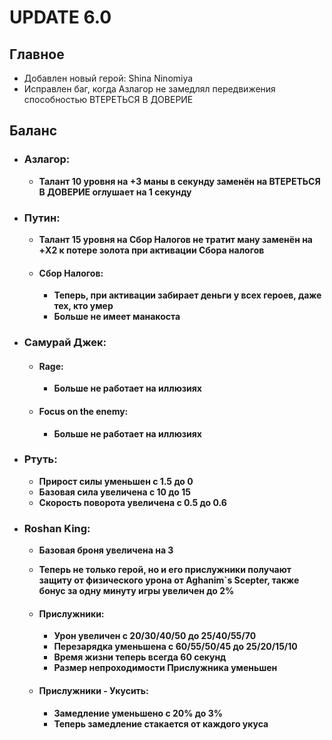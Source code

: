 # UPDATE 6.0

## Главное

* Добавлен новый герой: Shina Ninomiya
* Исправлен баг, когда Азлагор не замедлял передвижения способностью ВТЕРЕТЬСЯ В ДОВЕРИЕ

## Баланс

* ### Азлагор:
  * **Талант 10 уровня на +3 маны в секунду заменён на ВТЕРЕТЬСЯ В ДОВЕРИЕ оглушает на 1 секунду**

* ### Путин:
  * **Талант 15 уровня на Сбор Налогов не тратит ману заменён на +X2 к потере золота при активации Сбора налогов**

  * #### Сбор Налогов: 
    * **Теперь, при активации забирает деньги у всех героев, даже тех, кто умер**
    * **Больше не имеет манакоста**

* ### Самурай Джек:

  * #### Rage: 
    * **Больше не работает на иллюзиях**
    
  * #### Focus on the enemy: 
    * **Больше не работает на иллюзиях**

* ### Ртуть:
  * **Прирост силы уменьшен с 1.5 до 0**
  * **Базовая сила увеличена с 10 до 15**
  * **Скорость поворота увеличена с 0.5 до 0.6**
  
* ### Roshan King:
  * **Базовая броня увеличена на 3**
  * **Теперь не только герой, но и его прислужники получают защиту от физического урона от Aghanim`s Scepter, также бонус за одну минуту игры увеличен до 2%**

  * #### Прислужники: 
    * **Урон увеличен с 20/30/40/50 до 25/40/55/70**
    * **Перезарядка уменьшена с 60/55/50/45 до 25/20/15/10**
    * **Время жизни теперь всегда 60 секунд**
    * **Размер непроходимости Прислужника уменьшен**
    
  * #### Прислужники - Укусить: 
    * **Замедление уменьшено с 20% до 3%**
    * **Теперь замедление стакается от каждого укуса**
